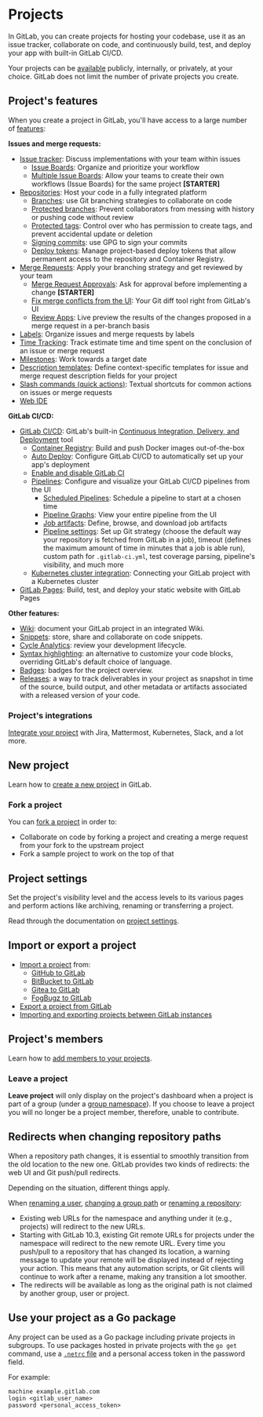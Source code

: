 # Projects

In GitLab, you can create projects for hosting
your codebase, use it as an issue tracker, collaborate on code, and continuously
build, test, and deploy your app with built-in GitLab CI/CD.

Your projects can be [available](../../public_access/public_access.md)
publicly, internally, or privately, at your choice. GitLab does not limit
the number of private projects you create.

## Project's features

When you create a project in GitLab, you'll have access to a large number of
[features](https://about.gitlab.com/features/):

**Issues and merge requests:**

- [Issue tracker](issues/index.md): Discuss implementations with your team within issues
  - [Issue Boards](issue_board.md): Organize and prioritize your workflow
  - [Multiple Issue Boards](https://docs.gitlab.com/ee/user/project/issue_board.html#multiple-issue-boards): Allow your teams to create their own workflows (Issue Boards) for the same project **[STARTER]**
- [Repositories](repository/index.md): Host your code in a fully
integrated platform
  - [Branches](repository/branches/index.md): use Git branching strategies to
  collaborate on code
  - [Protected branches](protected_branches.md): Prevent collaborators
  from messing with history or pushing code without review
  - [Protected tags](protected_tags.md): Control over who has
  permission to create tags, and prevent accidental update or deletion
  - [Signing commits](gpg_signed_commits/index.md): use GPG to sign your commits
  - [Deploy tokens](deploy_tokens/index.md): Manage project-based deploy tokens that allow permanent access to the repository and Container Registry.
- [Merge Requests](merge_requests/index.md): Apply your branching
strategy and get reviewed by your team
  - [Merge Request Approvals](https://docs.gitlab.com/ee/user/project/merge_requests/merge_request_approvals.html): Ask for approval before
  implementing a change **[STARTER]**
  - [Fix merge conflicts from the UI](merge_requests/resolve_conflicts.md):
  Your Git diff tool right from GitLab's UI
  - [Review Apps](../../ci/review_apps/index.md): Live preview the results
  of the changes proposed in a merge request in a per-branch basis
- [Labels](labels.md): Organize issues and merge requests by labels
- [Time Tracking](../../workflow/time_tracking.md): Track estimate time
and time spent on
  the conclusion of an issue or merge request
- [Milestones](milestones/index.md): Work towards a target date
- [Description templates](description_templates.md): Define context-specific
templates for issue and merge request description fields for your project
- [Slash commands (quick actions)](quick_actions.md): Textual shortcuts for
common actions on issues or merge requests
- [Web IDE](web_ide/index.md)

**GitLab CI/CD:**

- [GitLab CI/CD](../../ci/README.md): GitLab's built-in [Continuous Integration, Delivery, and Deployment](https://about.gitlab.com/2016/08/05/continuous-integration-delivery-and-deployment-with-gitlab/) tool
  - [Container Registry](container_registry.md): Build and push Docker
  images out-of-the-box
  - [Auto Deploy](../../ci/autodeploy/index.md): Configure GitLab CI/CD
  to automatically set up your app's deployment
  - [Enable and disable GitLab CI](../../ci/enable_or_disable_ci.md)
  - [Pipelines](../../ci/pipelines.md#pipelines): Configure and visualize
  your GitLab CI/CD pipelines from the UI
     - [Scheduled Pipelines](pipelines/schedules.md): Schedule a pipeline
     to start at a chosen time
     - [Pipeline Graphs](../../ci/pipelines.md#pipeline-graphs): View your
     entire pipeline from the UI
     - [Job artifacts](pipelines/job_artifacts.md): Define,
     browse, and download job artifacts
     - [Pipeline settings](pipelines/settings.md): Set up Git strategy (choose the default way your repository is fetched from GitLab in a job),
     timeout (defines the maximum amount of time in minutes that a job is able run), custom path for `.gitlab-ci.yml`, test coverage parsing, pipeline's visibility, and much more
  - [Kubernetes cluster integration](clusters/index.md): Connecting your GitLab project
    with a Kubernetes cluster
- [GitLab Pages](pages/index.md): Build, test, and deploy your static
website with GitLab Pages

**Other features:**

- [Wiki](wiki/index.md): document your GitLab project in an integrated Wiki.
- [Snippets](../snippets.md): store, share and collaborate on code snippets.
- [Cycle Analytics](cycle_analytics.md): review your development lifecycle.
- [Syntax highlighting](highlighting.md): an alternative to customize
your code blocks, overriding GitLab's default choice of language.
- [Badges](badges.md): badges for the project overview.
- [Releases](releases/index.md): a way to track deliverables in your project as snapshot in time of
the source, build output, and other metadata or artifacts
associated with a released version of your code.

### Project's integrations

[Integrate your project](integrations/index.md) with Jira, Mattermost,
Kubernetes, Slack, and a lot more.

## New project

Learn how to [create a new project](../../gitlab-basics/create-project.md) in GitLab.

### Fork a project

You can [fork a project](../../gitlab-basics/fork-project.md) in order to:

- Collaborate on code by forking a project and creating a merge request
from your fork to the upstream project
- Fork a sample project to work on the top of that

## Project settings

Set the project's visibility level and  the access levels to its various pages
and perform actions like archiving, renaming or transferring a project.

Read through the documentation on [project settings](settings/index.md).

## Import or export a project

- [Import a project](import/index.md) from:
  - [GitHub to GitLab](import/github.md)
  - [BitBucket to GitLab](import/bitbucket.md)
  - [Gitea to GitLab](import/gitea.md)
  - [FogBugz to GitLab](import/fogbugz.md)
- [Export a project from GitLab](settings/import_export.md#exporting-a-project-and-its-data)
- [Importing and exporting projects between GitLab instances](settings/import_export.md)

## Project's members

Learn how to [add members to your projects](members/index.md).

### Leave a project

**Leave project** will only display on the project's dashboard
when a project is part of a group (under a
[group namespace](../group/index.md#namespaces)).
If you choose to leave a project you will no longer be a project
member, therefore, unable to contribute.

## Redirects when changing repository paths

When a repository path changes, it is essential to smoothly transition from the
old location to the new one. GitLab provides two kinds of redirects: the web UI
and Git push/pull redirects.

Depending on the situation, different things apply.

When [renaming a user](../profile/index.md#changing-your-username),
[changing a group path](../group/index.md#changing-a-group-s-path) or [renaming a repository](settings/index.md#renaming-a-repository):

- Existing web URLs for the namespace and anything under it (e.g., projects) will
  redirect to the new URLs.
- Starting with GitLab 10.3, existing Git remote URLs for projects under the
  namespace will redirect to the new remote URL. Every time you push/pull to a
  repository that has changed its location, a warning message to update
  your remote will be displayed instead of rejecting your action.
  This means that any automation scripts, or Git clients will continue to
  work after a rename, making any transition a lot smoother.
- The redirects will be available as long as the original path is not claimed by
  another group, user or project.

## Use your project as a Go package

Any project can be used as a Go package including private projects in subgroups. To use packages
hosted in private projects with the `go get` command, use a [`.netrc` file](https://ec.haxx.se/usingcurl-netrc.html)
and a personal access token in the password field.

For example:

```text
machine example.gitlab.com
login <gitlab_user_name>
password <personal_access_token>
```

